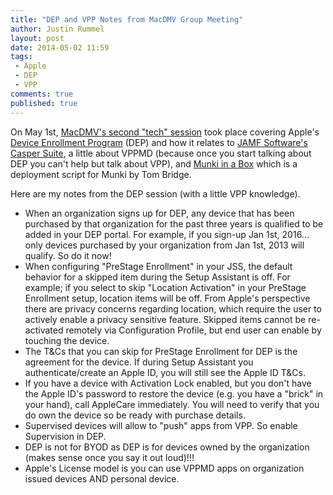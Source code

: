 ```yaml
---
title: "DEP and VPP Notes from MacDMV Group Meeting"
author: Justin Rummel
layout: post
date: 2014-05-02 11:59
tags: 
 - Apple
 - DEP
 - VPP
comments: true
published: true
---
```

On May 1st, [MacDMV's second "tech" session][2014-05-01] took place covering Apple's [Device Enrollment Program][DEP] (DEP) and how it relates to [JAMF Software's Casper Suite][JSS], a little about VPPMD (because once you start talking about DEP you can't help but talk about VPP), and [Munki in a Box][MiaB] which is a deployment script for Munki by Tom Bridge.

Here are my notes from the DEP session (with a little VPP knowledge).

-	When an organization signs up for DEP, any device that has been purchased by that organization for the past three years is qualified to be added in your DEP portal.  For example, if you sign-up Jan 1st, 2016... only devices purchased by your organization from Jan 1st, 2013 will qualify.  So do it now!
-	When configuring "PreStage Enrollment" in your JSS, the default behavior for a skipped item during the Setup Assistant is off. For example; if you select to skip "Location Activation" in your PreStage Enrollment setup, location items will be off.  From Apple's perspective there are privacy concerns regarding location, which require the user to actively enable a privacy sensitive feature.  Skipped items cannot be re-activated remotely via Configuration Profile, but end user can enable by touching the device.
-	The T&Cs that you can skip for PreStage Enrollment for DEP is the agreement for the device. If during Setup Assistant you authenticate/create an Apple ID, you will still see the Apple ID T&Cs.
-	If you have a device with Activation Lock enabled, but you don't have the Apple ID's password to restore the device (e.g. you have a "brick" in your hand), call AppleCare immediately. You will need to verify that you do own the device so be ready with purchase details.
-	Supervised devices will allow to "push" apps from VPP. So enable Supervision in DEP.
-	DEP is not for BYOD as DEP is for devices owned by the organization (makes sense once you say it out loud)!!!
-	Apple's License model is you can use VPPMD apps on organization issued devices AND personal device.

[2014-05-01]: http://www.macdmv.com/may-1st-meet-up-recap
[DEP]: https://www.apple.com/education/it/dep/
[JSS]: http://www.jamfsoftware.com/news/apple-innovation-device-enrollment-program-dep-and-volume-purchase-program-/
[MiaB]: http://tbridge.github.io/munki-in-a-box/
